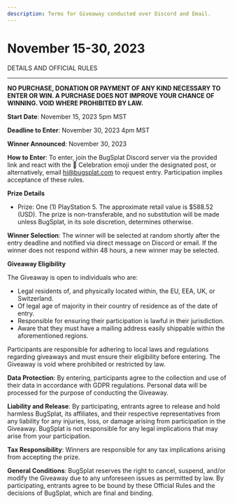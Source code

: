 ```yaml
---
description: Terms for Giveaway conducted over Discord and Email.
---
```


# November 15-30, 2023

DETAILS AND OFFICIAL RULES

***

**NO PURCHASE, DONATION OR PAYMENT OF ANY KIND NECESSARY TO ENTER OR WIN. A PURCHASE DOES NOT IMPROVE YOUR CHANCE OF WINNING. VOID WHERE PROHIBITED BY LAW.**

**Start Date**: November 15, 2023  5pm MST

**Deadline to Enter**: November 30, 2023 4pm MST

**Winner Announced**: November 30, 2023

**How to Enter**: To enter, join the BugSplat Discord server via the provided link and react with the 🎉 Celebration emoji under the designated post, or alternatively, email [hi@bugsplat.com](mailto:hi@bugsplat.com) to request entry. Participation implies acceptance of these rules.

**Prize Details**

* Prize: One (1) PlayStation 5. The approximate retail value is $588.52 (USD). The prize is non-transferable, and no substitution will be made unless BugSplat, in its sole discretion, determines otherwise.

**Winner Selection**: The winner will be selected at random shortly after the entry deadline and notified via direct message on Discord or email. If the winner does not respond within 48 hours, a new winner may be selected.

**Giveaway Eligibility**

The Giveaway is open to individuals who are:

* Legal residents of, and physically located within, the EU, EEA, UK, or Switzerland.
* Of legal age of majority in their country of residence as of the date of entry.
* Responsible for ensuring their participation is lawful in their jurisdiction.
* Aware that they must have a mailing address easily shippable within the aforementioned regions.

Participants are responsible for adhering to local laws and regulations regarding giveaways and must ensure their eligibility before entering. The Giveaway is void where prohibited or restricted by law.

**Data Protection**: By entering, participants agree to the collection and use of their data in accordance with GDPR regulations. Personal data will be processed for the purpose of conducting the Giveaway.

**Liability and Release**: By participating, entrants agree to release and hold harmless BugSplat, its affiliates, and their respective representatives from any liability for any injuries, loss, or damage arising from participation in the Giveaway. BugSplat is not responsible for any legal implications that may arise from your participation.

**Tax Responsibility**: Winners are responsible for any tax implications arising from accepting the prize.

**General Conditions**: BugSplat reserves the right to cancel, suspend, and/or modify the Giveaway due to any unforeseen issues as permitted by law. By participating, entrants agree to be bound by these Official Rules and the decisions of BugSplat, which are final and binding.

|   |
| - |
